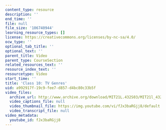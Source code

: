```yaml
---
content_type: resource
description: ''
end_time: ''
file: null
file_size: '106740944'
learning_resource_types: []
license: https://creativecommons.org/licenses/by-nc-sa/4.0/
ocw_type: ''
optional_tab_title: ''
optional_text: ''
parent_title: Video
parent_type: CourseSection
related_resources_text: ''
resource_index_text: ''
resourcetype: Video
start_time: ''
title: 'Class 10: TV Genres'
uid: a992917f-19c9-fee7-d857-d4bc80c33b5f
video_files:
  archive_url: http://www.archive.org/download/MIT21L.432S03/MIT21l_432F01class10_300k.mp4
  video_captions_file: null
  video_thumbnail_file: https://img.youtube.com/vi/fJx3baRGjj8/default.jpg
  video_transcript_file: null
video_metadata:
  youtube_id: fJx3baRGjj8
---
```

